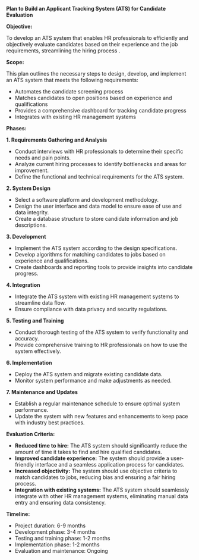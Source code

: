 **Plan to Build an Applicant Tracking System (ATS) for Candidate Evaluation**

**Objective:**

To develop an ATS system that enables HR professionals to efficiently and objectively evaluate candidates based on their experience and the job requirements, streamlining the hiring process
.

**Scope:**

This plan outlines the necessary steps to design, develop, and implement an ATS system that meets the following requirements:

- Automates the candidate screening process
- Matches candidates to open positions based on experience and qualifications
- Provides a comprehensive dashboard for tracking candidate progress
- Integrates with existing HR management systems

**Phases:**

**1. Requirements Gathering and Analysis**

- Conduct interviews with HR professionals to determine their specific needs and pain points.
- Analyze current hiring processes to identify bottlenecks and areas for improvement.
- Define the functional and technical requirements for the ATS system.

**2. System Design**

- Select a software platform and development methodology.
- Design the user interface and data model to ensure ease of use and data integrity.
- Create a database structure to store candidate information and job descriptions.

**3. Development**

- Implement the ATS system according to the design specifications.
- Develop algorithms for matching candidates to jobs based on experience and qualifications.
- Create dashboards and reporting tools to provide insights into candidate progress.

**4. Integration**

- Integrate the ATS system with existing HR management systems to streamline data flow.
- Ensure compliance with data privacy and security regulations.

**5. Testing and Training**

- Conduct thorough testing of the ATS system to verify functionality and accuracy.
- Provide comprehensive training to HR professionals on how to use the system effectively.

**6. Implementation**

- Deploy the ATS system and migrate existing candidate data.
- Monitor system performance and make adjustments as needed.

**7. Maintenance and Updates**

- Establish a regular maintenance schedule to ensure optimal system performance.
- Update the system with new features and enhancements to keep pace with industry best practices.

**Evaluation Criteria:**

- **Reduced time to hire:** The ATS system should significantly reduce the amount of time it takes to find and hire qualified candidates.
- **Improved candidate experience:** The system should provide a user-friendly interface and a seamless application process for candidates.
- **Increased objectivity:** The system should use objective criteria to match candidates to jobs, reducing bias and ensuring a fair hiring process.
- **Integration with existing
  systems:** The ATS system should seamlessly integrate with other HR management systems, eliminating manual data entry and ensuring data consistency.

**Timeline:**

- Project duration: 6-9 months
- Development phase: 3-4 months
- Testing and training phase: 1-2 months
- Implementation phase: 1-2 months
- Evaluation and maintenance: Ongoing
